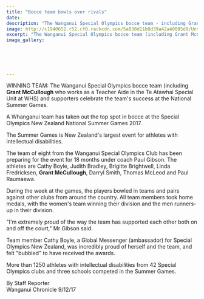 ```yaml
---
title: "Bocce team bowls over rivals"
date: 
description: "The Wanganui Special Olympics bocce team - including Grant McCullough who works as a Teacher Aide in the Te Atawhai Special Unit at WHS..."
image: http://c1940652.r52.cf0.rackcdn.com/5a838d11b8d39a42a40005d9/Untitled-1.jpg
excerpt: "The Wanganui Special Olympics bocce team (including Grant McCullough who works as a Teacher Aide in the Te Atawhai Special Unit at WHS) and supporters celebrate the team's success at the National Summer Games."
image_gallery:
    
    
    
    
    
---
```


<p><span>WINNING TEAM:&nbsp;The Wanganui Special Olympics bocce team (including <strong>Grant McCullough</strong> who works as a Teacher Aide in the Te Atawhai Special Unit at WHS) and supporters celebrate the team's success at the National Summer Games.</span></p>
<p class="element element-paragraph">A Whanganui team has taken out the top spot in bocce at the Special Olympics New Zealand National Summer Games 2017.</p>
<p class="element element-paragraph">The Summer Games is New Zealand's largest event for athletes with intellectual disabilities.</p>
<p class="element element-paragraph">The team of eight from the Wanganui Special Olympics Club has been preparing for the event for 18 months under coach Paul Gibson. The athletes are Cathy Boyle, Judith Bradley, Brigitte Brightwell, Linda Fredricksen, <strong>Grant McCullough</strong>, Darryl Smith, Thomas McLeod and Paul Raumaewa.</p>
<p class="element element-paragraph">During the week at the games, the players bowled in teams and pairs against other clubs from around the country. All team members took home medals, with the women's team winning their division and the men runners-up in their division.</p>
<p class="element element-paragraph">"I'm extremely proud of the way the team has supported each other both on and off the court," Mr Gibson said.</p>
<p class="element element-paragraph">Team member Cathy Boyle, a Global Messenger (ambassador) for Special Olympics New Zealand, was incredibly proud of herself and the team, and felt "bubbled" to have received the awards.</p>
<p class="element element-paragraph">More than 1250 athletes with intellectual disabilities from 42 Special Olympics clubs and three schools competed in the Summer Games.</p>
<p>By Staff Reporter<br />Wanganui Chronicle 9/12/17</p>

